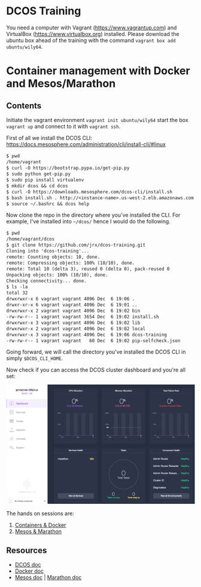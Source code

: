 # DCOS Training

You need a computer with Vagrant (https://www.vagrantup.com) and VirtualBox (https://www.virtualbox.org) installed. Please download the ubuntu box ahead of the training with the command `vagrant box add ubuntu/wily64`.

# Container management with Docker and Mesos/Marathon

## Contents

Initiate the vagrant environment `vagrant init ubuntu/wily64` start the box `vagrant up` and connect to it with `vagrant ssh`.

First of all we install the DCOS CLI: https://docs.mesosphere.com/administration/cli/install-cli/#linux

```
$ pwd
/home/vagrant
$ curl -O https://bootstrap.pypa.io/get-pip.py
$ sudo python get-pip.py
$ sudo pip install virtualenv
$ mkdir dcos && cd dcos
$ curl -O https://downloads.mesosphere.com/dcos-cli/install.sh
$ bash install.sh . http://<instance-name>.us-west-2.elb.amazonaws.com
$ source ~/.bashrc && dcos help
```
Now clone the repo in the directory where you've installed the CLI. For example, I've installed into `~/dcos/` hence I would do the following.

```
$ pwd
/home/vagrant/dcos
$ git clone https://github.com/jrx/dcos-training.git
Cloning into 'dcos-training'...
remote: Counting objects: 10, done.
remote: Compressing objects: 100% (10/10), done.
remote: Total 10 (delta 3), reused 0 (delta 0), pack-reused 0
Unpacking objects: 100% (10/10), done.
Checking connectivity... done.
$ ls -la
total 32
drwxrwxr-x 6 vagrant vagrant 4096 Dec  6 19:06 .
drwxr-xr-x 6 vagrant vagrant 4096 Dec  6 19:01 ..
drwxrwxr-x 2 vagrant vagrant 4096 Dec  6 19:02 bin
-rw-rw-r-- 1 vagrant vagrant 3654 Dec  6 19:02 install.sh
drwxrwxr-x 3 vagrant vagrant 4096 Dec  6 19:02 lib
drwxrwxr-x 2 vagrant vagrant 4096 Dec  6 19:02 local
drwxrwxr-x 3 vagrant vagrant 4096 Dec  6 19:06 dcos-training
-rw-rw-r-- 1 vagrant vagrant   60 Dec  6 19:02 pip-selfcheck.json
```

Going forward, we will call the directory you've installed the DCOS CLI in simply  `$DCOS_CLI_HOME`.

Now check if you can access the DCOS cluster dashboard and you're all set:

![DCOS Dashboard](img/dcos-dashboard.png)

The hands on sessions are:

1. [Containers &amp; Docker](./docker)
1. [Mesos &amp; Marathon](./mesos-marathon)

## Resources

- [DCOS doc](https://docs.mesosphere.com)
- [Docker doc](https://docs.docker.com/)
- [Mesos doc](http://mesos.apache.org/documentation/latest/) | [Marathon doc](https://mesosphere.github.io/marathon/docs/)
